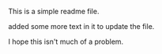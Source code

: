 This is a simple readme file.

added some more text in it to update the file.

I hope this isn't much of a problem.
